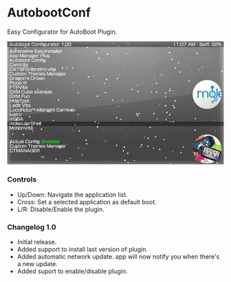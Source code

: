 # AutobootConf
Easy Configurator for AutoBoot Plugin.

![header](preview.jpg)

### Controls ###
- Up/Down: Navigate the application list.
- Cross: Set a selected application as default boot.
- L/R: Disable/Enable the plugin.

### Changelog 1.0 ###
- Initial release.
- Added support to install last version of plugin.
- Added automatic network update. app will now notify you when there's a new update.
- Added suport to enable/disable plugin.
